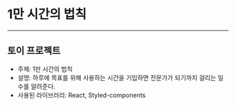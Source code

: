# 1만 시간의 법칙

---

## 토이 프로젝트

- 주제: 1만 시간의 법칙
- 설명: 하루에 목표를 위해 사용하는 시간을 기입하면 전문가가 되기까지 걸리는 일 수를 알려준다.
- 사용된 라이브러리: React, Styled-components
